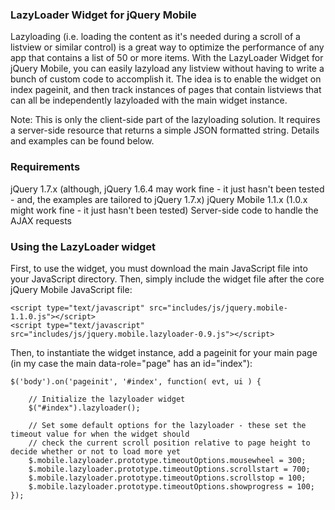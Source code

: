 ### LazyLoader Widget for jQuery Mobile
Lazyloading (i.e. loading the content as it's needed during a scroll of a listview or similar control) is a great way to optimize the performance of any app that contains a list of 50 or more items.  With the LazyLoader Widget for jQuery Mobile, you can easily lazyload any listview without having to write a bunch of custom code to accomplish it.  The idea is to enable the widget on index pageinit, and then track instances of pages that contain listviews that can all be independently lazyloaded with the main widget instance.

Note: This is only the client-side part of the lazyloading solution.  It requires a server-side resource that returns a simple JSON formatted string.  Details and examples can be found below. 

### Requirements

jQuery 1.7.x (although, jQuery 1.6.4 may work fine - it just hasn't been tested - and, the examples are tailored to jQuery 1.7.x)
jQuery Mobile 1.1.x (1.0.x might work fine - it just hasn't been tested)
Server-side code to handle the AJAX requests

### Using the LazyLoader widget

First, to use the widget, you must download the main JavaScript file into your JavaScript directory.  Then, simply include the widget file after the core jQuery Mobile JavaScript file:

```
<script type="text/javascript" src="includes/js/jquery.mobile-1.1.0.js"></script>
<script type="text/javascript" src="includes/js/jquery.mobile.lazyloader-0.9.js"></script>
```

Then, to instantiate the widget instance, add a pageinit for your main page (in my case the main data-role="page" has an id="index"):  

```
$('body').on('pageinit', '#index', function( evt, ui ) {

    // Initialize the lazyloader widget
    $("#index").lazyloader();

    // Set some default options for the lazyloader - these set the timeout value for when the widget should 
    // check the current scroll position relative to page height to decide whether or not to load more yet
    $.mobile.lazyloader.prototype.timeoutOptions.mousewheel = 300;
    $.mobile.lazyloader.prototype.timeoutOptions.scrollstart = 700;
    $.mobile.lazyloader.prototype.timeoutOptions.scrollstop = 100;
    $.mobile.lazyloader.prototype.timeoutOptions.showprogress = 100;
});

```




